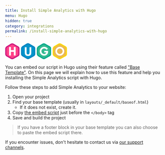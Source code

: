 ```yaml
---
title: Install Simple Analytics with Hugo
menu: Hugo
hidden: true
category: integrations
permalink: /install-simple-analytics-with-hugo
---
```


<img src="/images/hugo-logo.svg" width="200px">

You can embed our script in Hugo using their feature called ["Base Template"](https://gohugo.io/templates/base/). On this page we will explain how to use this feature and help you installing the Simple Analytics script with Hugo.

Follow these steps to add Simple Analytics to your website:

1. Open your project
1. Find your base template (usually in `layouts/_default/baseof.html`)
   - If it does not exist, create it.
1. Copy [the embed script](/script) just before the `</body>` tag
1. Save and build the project

> If you have a footer block in your base template you can also choose to paste the embed script there.

If you encounter issues, don't hesitate to contact us via [our support channels](https://simpleanalytics.com/contact).
